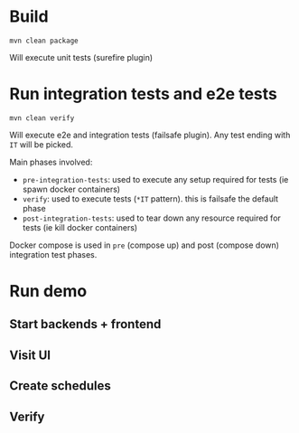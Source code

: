 # Build

`mvn clean package`

Will execute unit tests (surefire plugin)

# Run integration tests and e2e tests

`mvn clean verify`

Will execute e2e and integration tests (failsafe plugin). Any test ending with `IT` will be picked.

Main phases involved:

- `pre-integration-tests`: used to execute any setup required for tests (ie spawn docker containers)
- `verify`: used to execute tests (`*IT` pattern). this is failsafe the default phase 
- `post-integration-tests`: used to tear down any resource required for tests (ie kill docker containers)

Docker compose is used in `pre` (compose up) and post (compose down) integration test phases. 

# Run demo

## Start backends + frontend

## Visit UI

## Create schedules

## Verify




